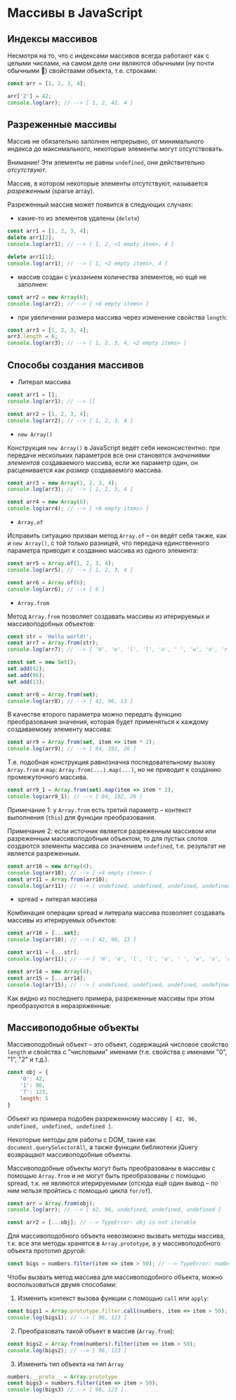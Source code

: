 # Массивы в JavaScript

## Индексы массивов

Несмотря на то, что с индексами массивов всегда работают как с целыми числами, на самом деле они являются обычными (ну почти обычными 🙂) свойствами объекта, т.е. строками:

```js
const arr = [1, 2, 3, 4];

arr['2'] = 42;
console.log(arr); // --> [ 1, 2, 42, 4 ]
```

## Разреженные массивы

Массив не обязательно заполнен непрерывно, от минимального индекса до максимального, некоторые элементы могут отсутствовать.

Внимание! Эти элементы не равны `undefined`, они действительно _отсутствуют_.

Массив, в котором некоторые элементы отсутствуют, называется _разреженным_ (sparse array).

Разреженный массив может появится в следующих случаях:

* какие-то из элементов удалены (`delete`)

```js
const arr1 = [1, 2, 3, 4];
delete arr1[2];
console.log(arr1); // --> [ 1, 2, <1 empty item>, 4 ]

delete arr1[1];
console.log(arr1); // --> [ 1, <2 empty items>, 4 ]
```

* массив создан с указанием количества элементов, но ещё не заполнен:

```js
const arr2 = new Array(6);
console.log(arr2); // --> [ <6 empty items> ]
```

* при увеличении размера массива через изменение свойства `length`:

```js
const arr3 = [1, 2, 3, 4];
arr3.length = 6;
console.log(arr3); // --> [ 1, 2, 3, 4, <2 empty items> ]
```

## Способы создания массивов

- Литерал массива

```js
const arr1 = [];
console.log(arr1); // --> []

const arr2 = [1, 2, 3, 4];
console.log(arr2); // --> [ 1, 2, 3, 4 ]
```

- `new Array()`

Конструкция `new Array()` в JavaScript ведёт себя неконсистентно: при передаче нескольких параметров все они становятся _значениями элементов_ создаваемого массива, если же параметр один, он расценивается как _размер_ создаваемого массива. 

```js
const arr3 = new Array(1, 2, 3, 4);
console.log(arr3); // --> [ 1, 2, 3, 4 ]

const arr4 = new Array(6);
console.log(arr4); // --> [ <6 empty items> ]
```

- `Array.of`

Исправить ситуацию призван метод `Array.of` – он ведёт себя также, как и `new Array()`, с той только разницей, что передача единственного параметра приводит к созданию массива из одного элемента:

```js
const arr5 = Array.of(1, 2, 3, 4);
console.log(arr5); // --> [ 1, 2, 3, 4 ]

const arr6 = Array.of(6);
console.log(arr6); // --> [ 6 ]
```

- `Array.from`

Метод `Array.from` позволяет создавать массивы из итерируемых и массивоподобных объектов:

```js
const str = 'Hello world!';
const arr7 = Array.from(str);
console.log(arr7); // --> [ 'H', 'e', 'l', 'l', 'o', ' ', 'w', 'o', 'r', 'l', 'd', '!' ]

const set = new Set();
set.add(42);
set.add(96);
set.add(13);

const arr8 = Array.from(set);
console.log(arr8); // --> [ 42, 96, 13 ]
```

В качестве второго параметра можно передать функцию преобразования значения, которая будет применяться к каждому создаваемому элементу массива:

```js
const arr9 = Array.from(set, item => item * 2);
console.log(arr9); // --> [ 84, 192, 26 ]
```

Т.е. подобная конструкция равнозначна последовательному вызову `Array.from` и `map`: `Array.from(...).map(...)`, но не приводит к созданию промежуточного массива.

```js
const arr9_1 = Array.from(set).map(item => item * 2);
console.log(arr9_1); // --> [ 84, 192, 26 ]
```

Примечание 1: у `Array.from` есть третий параметр – контекст выполнения (`this`) для функции преобразования.

Примечание 2: если источник является разреженным массивом или разреженным массивоподобным объектом, то для пустых слотов создаются элементы массива со значением `undefined`, т.е. результат не является разреженным.

```js
const arr10 = new Array(4);
console.log(arr10); // --> [ <4 empty items> ]
const arr11 = Array.from(arr10);
console.log(arr11); // --> [ undefined, undefined, undefined, undefined ]
```

* spread + литерал массива

Комбинация операции spread и литерала массива позволяет создавать массивы из итерируемых объектов:

```js
const arr10 = [...set];
console.log(arr10); // --> [ 42, 96, 13 ]

const arr11 = [...str];
console.log(arr11); // --> [ 'H', 'e', 'l', 'l', 'o', ' ', 'w', 'o', 'r', 'l', 'd', '!' ]

const arr14 = new Array(4);
const arr15 = [...arr14];
console.log(arr15); // --> [ undefined, undefined, undefined, undefined ]
```

Как видно из последнего примера, разреженные массивы при этом преобразуются в неразряженные.

## Массивоподобные объекты

Массивоподобный объект – это объект, содержащий числовое свойство `length` и свойства с "числовыми" именами (т.е. свойства с именами "0", "1", "2" и т.д.).

```js
const obj = {
    '0': 42,
    '1': 96,
    '7': 123,
    length: 5
}
```

Объект из примера подобен разреженному массиву `[ 42, 96, undefined, undefined, undefined ]`.

Некоторые методы для работы с DOM, такие как `document.querySelectorAll`, а также функции библиотеки jQuery возвращают массивоподобные объекты.

Массивоподобные объекты могут быть преобразованы в массивы с помощью `Array.from` и не могут быть преобразованы с помощью spread, т.к. не являются итерируемыми (отсюда ещё один вывод – по ним нельзя пройтись с помощью цикла `for/of`).

```js
const arr = Array.from(obj);
console.log(arr); // --> [ 42, 96, undefined, undefined, undefined ]

const arr2 = [...obj]; // --> TypeError: obj is not iterable
```

Для массивоподобного объекта невозможно вызвать методы массива, т.к. все эти методы хранятся в `Array.prototype`, а у массивоподобного объекта прототип другой:

```js
const bigs = numbers.filter(item => item > 50); // --> TypeError: numbers.filter is not a function
```

Чтобы вызвать метод массива для массивоподобного объекта, можно воспользоваться двумя способами:

1. Изменить контекст вызова функции с помощью `call` или `apply`:

```js
const bigs1 = Array.prototype.filter.call(numbers, item => item > 50);
console.log(bigs1); // --> [ 96, 123 ]
```

2. Преобразовать такой объект в массив (`Array.from`):

```js
const bigs2 = Array.from(numbers).filter(item => item > 50);
console.log(bigs2); // --> [ 96, 123 ]
```

3. Изменить тип объекта на тип `Array`

```js
numbers.__proto__ = Array.prototype
const bigs3 = numbers.filter(item => item > 50);
console.log(bigs3) // --> [ 96, 123 ]
```
